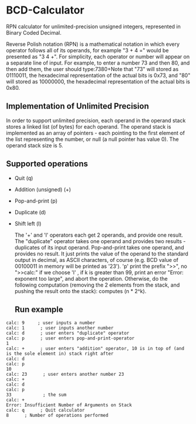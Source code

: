 # BCD-Calculator
RPN calculator for unlimited-precision unsigned integers, represented in Binary Coded Decimal. 

 Reverse Polish notation (RPN) is a mathematical notation in which every operator follows all of its 
 operands, for example "3 + 4 =" would be presented as "3 4 +". For simplicity, each operator or number
 will appear on a separate line of input. For example, to enter a number 73 and then 80, and then add them, 
 the user should type:7380+Note that "73" will stored as 01110011, the hexadecimal representation of 
 the actual bits is 0x73, and "80" will stored as 10000000, the hexadecimal representation of the actual bits is 0x80.
 
 ## Implementation of Unlimited Precision
 In order to support unlimited precision, each operand in the operand stack stores a linked list (of bytes) for each operand.
  The operand stack is implemented as an array of pointers - each pointing to the first element of 
  the list representing the number,
  or null (a null pointer has value 0). The operand stack size is 5.
  
  ## Supported operations
  * Quit (q)
  
  * Addition (unsigned) (+)
  
  * Pop-and-print (p)
    
  * Duplicate (d)
    
  * Shift left (l)
  
      The '+' and 'l' operators each get 2 operands, and provide one result. 
    The "duplicate" operator takes one operand and provides two results - duplicates of its input operand.
    Pop-and-print takes one operand, and provides no result. It just prints the value of the operand to the standard output
    in decimal, as ASCII characters, 
    of course (e.g. BCD value of 00100011 in memory will be printed as '23'). 'p' print the prefix ">>", no ">>calc:"
    if we choose 'l' , if k is greater than 99, print an error "Error: exponent too large", and abort the operation.
    Otherwise, do the following computation (removing the 2 elements from the stack, and pushing the result onto the stack):
    computes (n * 2^k).
    
    ## Run example

```
calc: 9     ; user inputs a number
calc: 1      ; user inputs another number
calc: d      ; user enters "duplicate" operator
calc: p      ; user enters pop-and-print-operator
1
calc: +      ; user enters "addition" operator, 10 is in top of (and is the sole element in) stack right after
calc: d
calc: p
10
calc: 23      ; user enters another number 23
calc: +
calc: d
calc: p
33            ; the sum
calc: +
Error: Insufficient Number of Arguments on Stack
calc: q      ; Quit calculator
8      ; Number of operations performed
